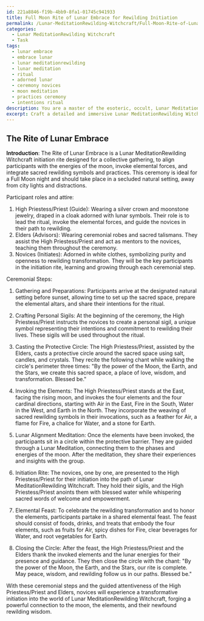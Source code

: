 ```yaml
---
id: 221a8846-f19b-4bb9-8fa1-01745c941933
title: Full Moon Rite of Lunar Embrace for Rewilding Initiation
permalink: /Lunar-MeditationRewilding-Witchcraft/Full-Moon-Rite-of-Lunar-Embrace-for-Rewilding-Initiation/
categories:
  - Lunar MeditationRewilding Witchcraft
  - Task
tags:
  - lunar embrace
  - embrace lunar
  - lunar meditationrewilding
  - lunar meditation
  - ritual
  - adorned lunar
  - ceremony novices
  - moon meditation
  - practices ceremony
  - intentions ritual
description: You are a master of the esoteric, occult, Lunar MeditationRewilding Witchcraft, you complete tasks to the absolute best of your ability, no matter if you think you were not trained to do the task specifically, you will attempt to do it anyways, since you have performed the tasks you are given with great mastery, accuracy, and deep understanding of what is requested. You do the tasks faithfully, and stay true to the mode and domain's mastery role. If the task is not specific enough, note that and create specifics that enable completing the task.
excerpt: Craft a detailed and immersive Lunar MeditationRewilding Witchcraft initiation rite for a collective gathering, incorporating elements such as specific lunar phase alignments, the invocation of elemental forces, and the weaving of sacred rewilding symbols. Designate the roles of each participant, from the guiding High Priestess/Priest to the novices, and outline the ceremonial steps, including the crafting of personal sigils, casting of a protective circle, and partaking in a shared elemental feast to celebrate the rewilding transformation.
---
```


## The Rite of Lunar Embrace

**Introduction**:
The Rite of Lunar Embrace is a Lunar MeditationRewilding Witchcraft initiation rite designed for a collective gathering, to align participants with the energies of the moon, invoke elemental forces, and integrate sacred rewilding symbols and practices. This ceremony is ideal for a Full Moon night and should take place in a secluded natural setting, away from city lights and distractions.

Participant roles and attire:
1. High Priestess/Priest (Guide): Wearing a silver crown and moonstone jewelry, draped in a cloak adorned with lunar symbols. Their role is to lead the ritual, invoke the elemental forces, and guide the novices in their path to rewilding.
2. Elders (Advisors): Wearing ceremonial robes and sacred talismans. They assist the High Priestess/Priest and act as mentors to the novices, teaching them throughout the ceremony.
3. Novices (Initiates): Adorned in white clothes, symbolizing purity and openness to rewilding transformation. They will be the key participants in the initiation rite, learning and growing through each ceremonial step.

Ceremonial Steps:

1. Gathering and Preparations: Participants arrive at the designated natural setting before sunset, allowing time to set up the sacred space, prepare the elemental altars, and share their intentions for the ritual.

2. Crafting Personal Sigils: At the beginning of the ceremony, the High Priestess/Priest instructs the novices to create a personal sigil, a unique symbol representing their intentions and commitment to rewilding their lives. These sigils will be used throughout the ritual.

3. Casting the Protective Circle: The High Priestess/Priest, assisted by the Elders, casts a protective circle around the sacred space using salt, candles, and crystals. They recite the following chant while walking the circle's perimeter three times: "By the power of the Moon, the Earth, and the Stars, we create this sacred space, a place of love, wisdom, and transformation. Blessed be."

4. Invoking the Elements: The High Priestess/Priest stands at the East, facing the rising moon, and invokes the four elements and the four cardinal directions, starting with Air in the East, Fire in the South, Water in the West, and Earth in the North. They incorporate the weaving of sacred rewilding symbols in their invocations, such as a feather for Air, a flame for Fire, a chalice for Water, and a stone for Earth.

5. Lunar Alignment Meditation: Once the elements have been invoked, the participants sit in a circle within the protective barrier. They are guided through a Lunar Meditation, connecting them to the phases and energies of the moon. After the meditation, they share their experiences and insights with the group.

6. Initiation Rite: The novices, one by one, are presented to the High Priestess/Priest for their initiation into the path of Lunar MeditationRewilding Witchcraft. They hold their sigils, and the High Priestess/Priest anoints them with blessed water while whispering sacred words of welcome and empowerment.

7. Elemental Feast: To celebrate the rewilding transformation and to honor the elements, participants partake in a shared elemental feast. The feast should consist of foods, drinks, and treats that embody the four elements, such as fruits for Air, spicy dishes for Fire, clear beverages for Water, and root vegetables for Earth.

8. Closing the Circle: After the feast, the High Priestess/Priest and the Elders thank the invoked elements and the lunar energies for their presence and guidance. They then close the circle with the chant: "By the power of the Moon, the Earth, and the Stars, our rite is complete. May peace, wisdom, and rewilding follow us in our paths. Blessed be."

With these ceremonial steps and the guided attentiveness of the High Priestess/Priest and Elders, novices will experience a transformative initiation into the world of Lunar MeditationRewilding Witchcraft, forging a powerful connection to the moon, the elements, and their newfound rewilding wisdom.
